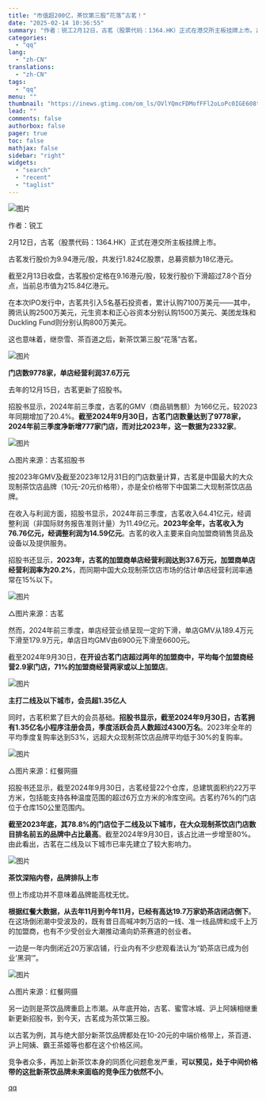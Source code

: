 ```yaml
---
title: "市值超200亿，茶饮第三股“花落”古茗！"
date: "2025-02-14 10:36:55"
summary: "作者：锐工2月12日，古茗（股票代码：1364.HK）正式在港交所主板挂牌上市。古茗发行股价为9.9..."
categories:
  - "qq"
lang:
  - "zh-CN"
translations:
  - "zh-CN"
tags:
  - "qq"
menu: ""
thumbnail: "https://inews.gtimg.com/om_ls/OVlYQmcFDMofFFl2oLoPc0IGE608tC3YR3vbD_GugXRjAAA_640360/0"
lead: ""
comments: false
authorbox: false
pager: true
toc: false
mathjax: false
sidebar: "right"
widgets:
  - "search"
  - "recent"
  - "taglist"
---
```


![图片](https://inews.gtimg.com/news_bt/O8byX4gf4kPNuX8_YhYCRXBHj4fATOGiYqZfvFWCyP_EoAA/641)

作者：锐工

2月12日，古茗（股票代码：1364.HK）正式在港交所主板挂牌上市。

古茗发行股价为9.94港元/股，共发行1.824亿股票，总募资额为18亿港元。

截至2月13日收盘，古茗股价定格在9.16港元/股，较发行股价下滑超过7.8个百分点，当前总市值为215.84亿港元。

在本次IPO发行中，古茗共引入5名基石投资者，累计认购7100万美元——其中，腾讯认购2500万美元，元生资本和正心谷资本分别认购1500万美元、美团龙珠和Duckling Fund则分别认购800万美元。

这也意味着，继奈雪、茶百道之后，新茶饮第三股“花落”古茗。

![图片](https://inews.gtimg.com/news_bt/O9hVPX4vDEecC29Y9smIzeMmLkdLQzL1ABN2HkqPljwwoAA/641)

**门店数9778家，单店经营利润37.6万元**

去年的12月15日，古茗更新了招股书。

招股书显示，2024年前三季度，古茗的GMV（商品销售额）为166亿元，较2023年同期增加了20.4%。**截至2024年9月30日，古茗门店数量达到了9778家，2024年前三季度净新增777家门店，而对比2023年，这一数据为2332家**。

![图片](https://inews.gtimg.com/news_bt/O_TinGTpAV8roMVQWkah1KvVKgEG6udbDIj5Gp1rzOPvgAA/641)

△图片来源：古茗招股书

按2023年GMV及截至2023年12月31日的门店数量计算，古茗是中国最大的大众现制茶饮店品牌（10元-20元价格带），亦是全价格带下中国第二大现制茶饮店品牌。

在收入与利润方面，招股书显示，2024年前三季度，古茗收入64.41亿元，经调整利润（非国际财务报告准则计量）为11.49亿元。**2023年全年，古茗收入为76.76亿元，经调整利润为14.59亿元**。古茗的收入主要来自向加盟商销售货品及设备以及提供服务。

招股书还显示，**2023年，古茗的加盟商单店经营利润达到37.6万元，加盟商单店经营利润率为20.2%**，而同期中国大众现制茶饮店市场的估计单店经营利润率通常在15%以下。

![图片](https://inews.gtimg.com/news_bt/O6lbmI88bNVHjJ957o8_eHjFFppXsDjb--HzpdZdNsSY8AA/641)

△图片来源：古茗

然而，2024年前三季度，单店经营业绩呈现一定的下滑，单店GMV从189.4万元下滑至179.9万元，单店日均GMV由6900元下滑至6600元。

截至2024年9月30日，**在开设古茗门店超过两年的加盟商中，平均每个加盟商经营2.9家门店，71%的加盟商经营两家或以上加盟店**。

![图片](https://inews.gtimg.com/news_bt/OteFKX0R69Iw_PyTQtwSy4GS34iyWidJPwocwKR_DCoscAA/641)

**主打二线及以下城市，会员超1.35亿人**

同时，古茗积累了巨大的会员基础。**招股书显示，截至2024年9月30日，古茗拥有1.35亿名小程序注册会员，季度活跃会员人数超过4300万名**。2023年全年的平均季度复购率达到53%，远超大众现制茶饮店品牌平均低于30%的复购率。

![图片](https://inews.gtimg.com/news_bt/OnpEdS9p5EPp1eWyZYvSa3M6Pc1j_vz3L-oG_Hn3ORF1EAA/641)

△图片来源：红餐网摄

招股书还显示，截至2024年9月30日，古茗经营22个仓库，总建筑面积约22万平方米，包括能支持各种温度范围的超过6万立方米的冷库空间。古茗约76%的门店位于仓库150公里范围内。

**截至2023年底，其78.8%的门店位于二线及以下城市，在大众现制茶饮店门店数目排名前五的品牌中占比最高**。截至2024年9月30日，该占比进一步增至80%。由此看出，古茗在二线及以下城市已率先建立了较大影响力。

![图片](https://inews.gtimg.com/news_bt/Oo6vUcA5fqPtL_OMQ_WRQgNTXswuay1ZPMPvjyIgL1M5sAA/641)

**茶饮深陷内卷，品牌排队上市**

但上市成功并不意味着品牌能高枕无忧。

**根据红餐大数据，从去年11月到今年11月，已经有高达19.7万家奶茶店闭店倒下**。在这场倒闭潮中受波及的，既有昔日高喊冲刺万店的一线、准一线品牌和成千上万的加盟商，也有不少受创业大潮推动涌向奶茶赛道的创业者。

一边是一年内倒闭近20万家店铺，行业内有不少悲观看法认为“奶茶店已成为创业‘黑洞’”。

![图片](https://inews.gtimg.com/news_bt/OlHsUcNpTsFVuOR7tSfqMonv6qROlvPKQwCg-2N6rFx_IAA/641)

△图片来源：红餐网摄

另一边则是茶饮品牌重启上市潮。从年底开始，古茗、蜜雪冰城、沪上阿姨相继重新更新招股书，到今天，古茗成为茶饮第三股。

以古茗为例，其与绝大部分新茶饮品牌都处在10-20元的中端价格带上，茶百道、沪上阿姨、霸王茶姬等也都在这个价格区间。

竞争者众多，再加上新茶饮本身的同质化问题愈发严重，**可以预见，处于中间价格带的这批新茶饮品牌未来面临的竞争压力依然不小**。

[qq](https://new.qq.com/rain/a/20250214A02RJV00)
